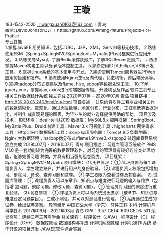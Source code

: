 # <center>王璇</center>
183-1542-2520 丨wangxuan0163@163.com 丨青岛 </br>
微信: DavidJohnson321 丨https://github.com/Aiming-future/Projects-For-Pratice  </br>
专业技能</br>
1.掌握JavaEE 相关知识，包括JDBC，JSP，XML，Servlet等核心技术。
2.熟练使用SSM（Spring+SpringMVC/SpringBoot+Mybatis(Plus))框架进行应用开发。
3.熟练使用Mysql，了解Redis缓存数据库，了解SQLServer数据库。
4.熟练掌握Maven构建工具以及git版本控制工具。
5.熟练使用IDEA,Eclipse,VS等开发工具。
6.掌握Linux系统的基本使用与开发。
7.熟练使用Tomcat服务器进行Web应用的搭建和发布。
8.熟练使用Nginx进行反向代理，负载均衡，前后端分离等。
9.掌握hadoop分布式搭建以及flume, hive, sqoop等数据处理工具。
10.了解jquery,vue，掌握ajax, axios进行前端数据传输。
开源项目及作品
软件工程专业相关工作数据统计系统
独立完成
2020年07月 - 2020年07月
青岛
项目链接：http://39.98.86.246/html/pie.html
项目描述：
该系统将软件工程专业相关工作的数据清晰化，直观化。通过岗位数量，地区分布，行业分布，工资高低等数据对比，并制作
成直观易懂的图表，为毕业生的就业选择提供明确的帮助。
项目涉及技术：
IDE环境：IdeaIntelliJ2019
数据库：MySQL8.x
应用框架：SpringBoot、MyBatis Plus、Druid
构建工具：Maven3.x
可视化工具：highcharts
网络请求工具：HttpClient
数据解析工具：jsoup
应用服务器：Tomcat 8.5
负载均衡：Nginx
大数据环境：hadoop伪分布式\flume1.9\hive3.x\sqoop2
试题库管理系统
独立完成
2019年07月 - 2019年07月
青岛
项目描述：
习题库管理系统软件 PMS V1.0 是一套功能较为完善的数据管理软件，对习题的管理具有较好的分类处理功能，能够完善习题
种类，并具有相当强的组卷能力。
项目框架：Spring+SpringMVC+Mybatis
项目模块：
(1).用户管理：
①.管理员要为每个课程负责人、学生建立账户，并进行用户的身份验证。
②.课程负责人权限包括增加习、删除习、修改、查询习题和试卷。
③.学生权限为查看试卷及其答案。
(2).试题库管理：
①.课程负责人可以按章节、知识点与难度进行习题的输入与维护（包括增
加习题，删除习题，修改习题，查询习题）。
②.管理员对习题的删除进行重复验证。
(3).试卷管理：
①.课程负责人可以向系统提出要求（按章节、知识点与难度设定习题数目）。
生成小测验，并可以对测验进行管理。
②.系统通过生成的试卷，给出试卷答案。
教育经历
中国石油大学（华东）
软件工程 本科 计算机与科学技术
2017年09月 - 2021年03月
青岛
GPA：3.57 CET4: 609 CET6: 531
荣誉奖项：连续三年三等奖学金
相关课程： 程序设计（JAVA） 程序设计（C） 程序设计（C++） 数据库原理 数据结构与算法 计算机网络原理 计算机操作
系统 基于开源的项目开发 JAVAEE软件综合实践
